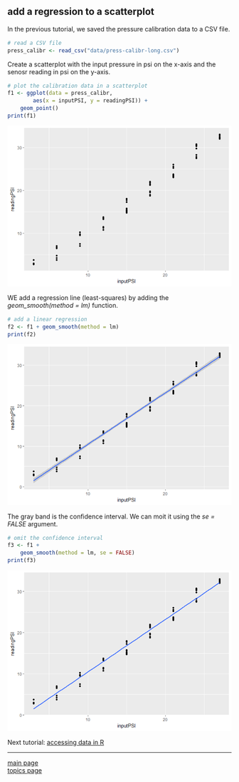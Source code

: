 
add a regression to a scatterplot
---------------------------------

In the previous tutorial, we saved the pressure calibration data to a CSV file.

``` r
# read a CSV file
press_calibr <- read_csv("data/press-calibr-long.csv")
```

Create a scatterplot with the input pressure in psi on the x-axis and the senosr reading in psi on the y-axis.

``` r
# plot the calibration data in a scatterplot
f1 <- ggplot(data = press_calibr,
        aes(x = inputPSI, y = readingPSI)) +
    geom_point()
print(f1)
```

![](tut-04-images/unnamed-chunk-4-1.png)

WE add a regression line (least-squares) by adding the *geom\_smooth(method = lm)* function.

``` r
# add a linear regression
f2 <- f1 + geom_smooth(method = lm)
print(f2)
```

![](tut-04-images/unnamed-chunk-5-1.png)

The gray band is the confidence interval. We can moit it using the *se = FALSE* argument.

``` r
# omit the confidence interval
f3 <- f1 +
    geom_smooth(method = lm, se = FALSE)
print(f3)
```

![](tut-04-images/unnamed-chunk-6-1.png)

Next tutorial: [accessing data in R](tut-0407_access-data-in-R.md)

------------------------------------------------------------------------

[main page](../README.md)<br> [topics page](../README-by-topic.md)
